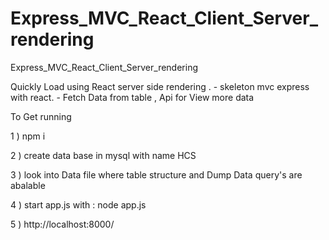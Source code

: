 # Express_MVC_React_Client_Server_rendering


Express_MVC_React_Client_Server_rendering

Quickly Load using React server side rendering .
	- skeleton mvc express with react.
	- Fetch Data from table , Api for View more data

To Get running 

1 ) npm i 

2 ) create data base in mysql with name HCS

3 ) look into Data file where table structure and Dump Data query's are abalable 

4 ) start app.js with : node app.js

5 ) http://localhost:8000/
